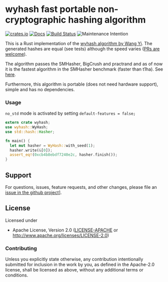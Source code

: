 # wyhash fast portable non-cryptographic hashing algorithm

[![crates.io](https://img.shields.io/crates/v/wyhash.svg)](https://crates.io/crates/wyhash)
[![Docs](https://docs.rs/wyhash/badge.svg)](https://docs.rs/wyhash)
[![Build Status](https://travis-ci.org/eldruin/wyhash-rs.svg?branch=master)](https://travis-ci.org/eldruin/wyhash-rs)
![Maintenance Intention](https://img.shields.io/badge/maintenance-actively--developed-brightgreen.svg)

This is a Rust implementation of the [wyhash algorithm by Wang Yi][original].
The generated hashes are equal (see tests) although the speed varies
([PRs are welcome][issue-tracker]).

The algorithm passes the SMHasher, BigCrush and practrand and as of now it is the
fastest algorithm in the SMHasher benchmark (faster than t1ha). See [here][original].

Furthermore, this algorithm is portable (does not need hardware support), simple and has no dependencies.

### Usage

`no_std` mode is activated by setting `default-features = false;`

```rust
extern crate wyhash;
use wyhash::WyHash;
use std::hash::Hasher;

fn main() {
  let mut hasher = WyHash::with_seed(1);
  hasher.write(&[0]);
  assert_eq!(0xcb4b8ebdf7240e2c, hasher.finish());
}
```

## Support

For questions, issues, feature requests, and other changes, please file an
[issue in the github project][issue-tracker]].

## License

Licensed under

 * Apache License, Version 2.0 ([LICENSE-APACHE](LICENSE-APACHE) or
   http://www.apache.org/licenses/LICENSE-2.0)

### Contributing

Unless you explicitly state otherwise, any contribution intentionally submitted
for inclusion in the work by you, as defined in the Apache-2.0 license, shall
be licensed as above, without any additional terms or conditions.

[issue-tracker]: https://github.com/eldruin/wyhash-rs/issues
[original]: https://github.com/wangyi-fudan/wyhash
